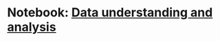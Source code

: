 # Notebook: [Data understanding and analysis](https://www.kaggle.com/isaienkov/shopee-data-understanding-and-analysis)
